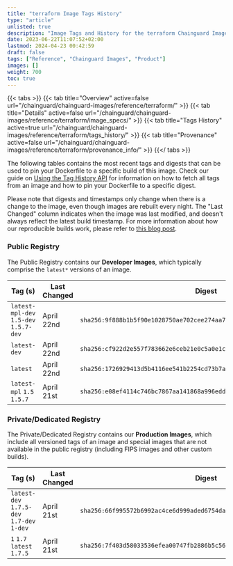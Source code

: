 ```yaml
---
title: "terraform Image Tags History"
type: "article"
unlisted: true
description: "Image Tags and History for the terraform Chainguard Image"
date: 2023-06-22T11:07:52+02:00
lastmod: 2024-04-23 00:42:59
draft: false
tags: ["Reference", "Chainguard Images", "Product"]
images: []
weight: 700
toc: true
---
```


{{< tabs >}}
{{< tab title="Overview" active=false url="/chainguard/chainguard-images/reference/terraform/" >}}
{{< tab title="Details" active=false url="/chainguard/chainguard-images/reference/terraform/image_specs/" >}}
{{< tab title="Tags History" active=true url="/chainguard/chainguard-images/reference/terraform/tags_history/" >}}
{{< tab title="Provenance" active=false url="/chainguard/chainguard-images/reference/terraform/provenance_info/" >}}
{{</ tabs >}}

The following tables contains the most recent tags and digests that can be used to pin your Dockerfile to a specific build of this image. Check our guide on [Using the Tag History API](/chainguard/chainguard-images/using-the-tag-history-api/) for information on how to fetch all tags from an image and how to pin your Dockerfile to a specific digest.

Please note that digests and timestamps only change when there is a change to the image, even though images are rebuilt every night. The "Last Changed" column indicates when the image was last modified, and doesn't always reflect the latest build timestamp. For more information about how our reproducible builds work, please refer to [this blog post](https://www.chainguard.dev/unchained/reproducing-chainguards-reproducible-image-builds).

### Public Registry
The Public Registry contains our **Developer Images**, which typically comprise the `latest*` versions of an image.

| Tag (s)                                 | Last Changed | Digest                                                                    |
|-----------------------------------------|--------------|---------------------------------------------------------------------------|
|  `latest-mpl-dev` `1.5-dev` `1.5.7-dev` | April 22nd   | `sha256:9f888b1b5f90e1028750ae702cee274aa7dd3ce2ff4ebb3618e74e3560e4a30b` |
|  `latest-dev`                           | April 22nd   | `sha256:cf922d2e557f783662e6ceb21e0c5a0e1c010bb587aa36ed180bd265e4eb3efb` |
|  `latest`                               | April 22nd   | `sha256:1726929413d5b4116ee541b2254cd73b7a0faf6bef2e67e1f4193109dc7cc594` |
|  `latest-mpl` `1.5` `1.5.7`             | April 21st   | `sha256:e08ef4114c746bc7867aa141868a996edd34e2317f7c93e9a9c5bda5d2f8d049` |


### Private/Dedicated Registry
The Private/Dedicated Registry contains our **Production Images**, which include all versioned tags of an image and special images that are not available in the public registry (including FIPS images and other custom builds).

| Tag (s)                                     | Last Changed | Digest                                                                    |
|---------------------------------------------|--------------|---------------------------------------------------------------------------|
|  `latest-dev` `1.7.5-dev` `1.7-dev` `1-dev` | April 21st   | `sha256:66f995572b6992ac4ce6d999aded6754daf50ab626bb7d1f59b9b1c282d587b3` |
|  `1` `1.7` `latest` `1.7.5`                 | April 21st   | `sha256:7f403d58033536efea00747fb2886b5c56b455849ec0184eeb1ace27f0a82e01` |


